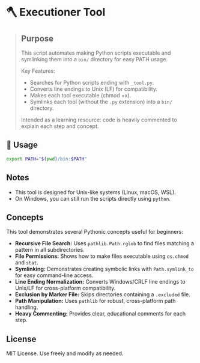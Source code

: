 # 🪓 Executioner Tool

> ## Purpose
> This script automates making Python scripts executable and symlinking them into a `bin/` directory for easy PATH usage.
>
> Key Features:
> - Searches for Python scripts ending with `_tool.py`.
> - Converts line endings to Unix (LF) for compatibility.
> - Makes each tool executable (chmod +x).
> - Symlinks each tool (without the `.py` extension) into a `bin/` directory.
>
> Intended as a learning resource: code is heavily commented to explain each step and concept.

## 🚀 Usage
   ```bash
   export PATH="$(pwd)/bin:$PATH"
   ```

## Notes

- This tool is designed for Unix-like systems (Linux, macOS, WSL).
- On Windows, you can still run the scripts directly using `python`.

## Concepts

This tool demonstrates several Pythonic concepts useful for beginners:

- **Recursive File Search:** Uses `pathlib.Path.rglob` to find files matching a pattern in all subdirectories.
- **File Permissions:** Shows how to make files executable using `os.chmod` and `stat`.
- **Symlinking:** Demonstrates creating symbolic links with `Path.symlink_to` for easy command-line access.
- **Line Ending Normalization:** Converts Windows/CRLF line endings to Unix/LF for cross-platform compatibility.
- **Exclusion by Marker File:** Skips directories containing a `.excluded` file.
- **Path Manipulation:** Uses `pathlib` for robust, cross-platform path handling.
- **Heavy Commenting:** Provides clear, educational comments for each step.

## License

MIT License. Use freely and modify as needed.
